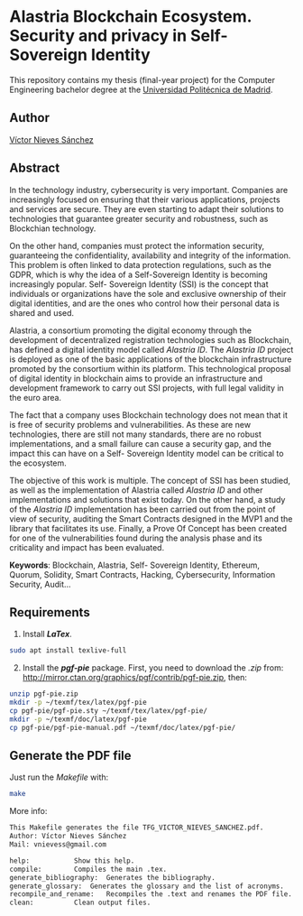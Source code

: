 # Alastria Blockchain Ecosystem. Security and privacy in Self-Sovereign Identity
This repository contains my thesis (final-year project) for the Computer Engineering bachelor degree at the [Universidad Politécnica de Madrid](http://www.upm.es/internacional).

## Author
[Víctor Nieves Sánchez](https://www.linkedin.com/in/victor-nieves-s%C3%A1nchez/)

## Abstract
In the technology industry, cybersecurity is very important.  Companies are increasingly focused on ensuring that their various applications, projects and services are secure.  They are even starting to adapt their solutions to technologies that guarantee greater security and robustness, such as Blockchian technology.

On the other hand, companies must protect the information security, guaranteeing the confidentiality, availability and integrity of the information. This problem is often linked to data protection regulations, such as the GDPR, which is why the idea of a Self-Sovereign Identity is becoming increasingly popular. Self-
Sovereign Identity (SSI) is the concept that individuals or organizations have the sole and exclusive ownership of their digital identities, and are the ones who control how their personal data is shared and used.

Alastria, a consortium promoting the digital economy through the development of decentralized registration technologies such as Blockchain, has defined a digital identity model called _Alastria ID_. The _Alastria ID_ project is deployed as one of the basic applications of the blockchain infrastructure promoted by the consortium within its platform.  This technological proposal of digital identity in blockchain aims to provide an infrastructure and development framework to carry out SSI projects, with full legal validity in the euro area.

The fact that a company uses Blockchain technology does not mean that it is free of security problems and vulnerabilities.  As these are new technologies, there are still not many standards, there are no robust implementations, and a small failure can cause a security gap, and the impact this can have on a Self-
Sovereign Identity model can be critical to the ecosystem.

The objective of this work is multiple. The concept of SSI has been studied, as well as the implementation of Alastria called _Alastria ID_ and other implementations and solutions that exist today. On the other hand, a study of the _Alastria ID_ implementation has been carried out from the point of view of security, auditing the Smart Contracts designed in the MVP1 and the library that facilitates its use. Finally, a Prove Of Concept has been created for one of the vulnerabilities found during the analysis phase and its criticality and impact has been evaluated.

**Keywords**: Blockchain, Alastria, Self-
Sovereign Identity, Ethereum, Quorum, Solidity, Smart Contracts, Hacking, Cybersecurity, Information Security, Audit...

## Requirements
1. Install **_LaTex_**.
```bash
sudo apt install texlive-full
```
2. Install the **_pgf-pie_** package.
First, you need to download the _.zip_ from: http://mirror.ctan.org/graphics/pgf/contrib/pgf-pie.zip, then:
```bash
unzip pgf-pie.zip
mkdir -p ~/texmf/tex/latex/pgf-pie
cp pgf-pie/pgf-pie.sty ~/texmf/tex/latex/pgf-pie/
mkdir -p ~/texmf/doc/latex/pgf-pie
cp pgf-pie/pgf-pie-manual.pdf ~/texmf/doc/latex/pgf-pie/
```

## Generate the PDF file
Just run the _Makefile_ with:

```bash
make
```
More info:
```bash
This Makefile generates the file TFG_VICTOR_NIEVES_SANCHEZ.pdf.
Author: Víctor Nieves Sánchez
Mail: vnievess@gmail.com

help:			Show this help.
compile: 		Compiles the main .tex.
generate_bibliography:	Generates the bibliography. 
generate_glossary:	Generates the glossary and the list of acronyms.
recompile_and_rename:	Recompiles the .text and renames the PDF file.
clean:			Clean output files.
```
